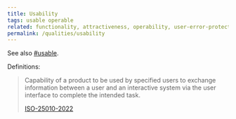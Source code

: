 ```yaml
---
title: Usability
tags: usable operable
related: functionality, attractiveness, operability, user-error-protection, user-engagement
permalink: /qualities/usability
---
```



See also [#usable](/tag-usable).


Definitions:

>Capability of a product to be used by specified users to exchange information between a user and an interactive system via the user interface to complete the intended task.
>
>[ISO-25010-2022](/references/#iso-25050-2022)


